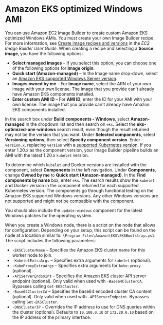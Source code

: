 # Amazon EKS optimized Windows AMI<a name="eks-custom-ami-windows"></a>

You can use Amazon EC2 Image Builder to create custom Amazon EKS optimized Windows AMIs\. You must create your own Image Builder recipe\. For more information, see [Create image recipes and versions](https://docs.aws.amazon.com/imagebuilder/latest/userguide/create-image-recipes.html) in the *EC2 Image Builder User Guide*\. When creating a recipe and selecting a **Source image**, you have the following options:
+  **Select managed images** – If you select this option, you can choose one of the following options for **Image origin**\.
  + **Quick start \(Amazon\-managed\)** – In the Image name drop\-down, select an [Amazon EKS supported Windows Server version](eks-optimized-windows-ami.md)\.
  + **Images owned by me** – For **Image name**, select the ARN of your own image with your own license\. The image that you provide can't already have Amazon EKS components installed\.
+ **Enter custom AMI ID** – For **AMI ID**, enter the ID for your AMI with your own license\. The image that you provide can't already have Amazon EKS components installed\.

In the search box under **Build components \- Windows**, select **Amazon\-managed** in the dropdown list and then search on `eks`\. Select the **eks\-optimized\-ami\-windows** search result, even though the result returned may not be the version that you want\. Under **Selected components**, select **Versioning options**, then select **Specify component version**\. Enter `version.x`, replacing `version` with a [supported Kubernetes version](kubernetes-versions.md)\. If you enter 1\.20\.x as the component version, your Image Builder pipeline builds an AMI with the latest 1\.20\.x `kubelet` version\. 

To determine which `kubelet` and Docker versions are installed with the component, select **Components** in the left navigation\. Under **Components**, change **Owned by me** to **Quick start \(Amazon\-managed\)**\. In the **Find components by name** box, enter `eks`\. The search results show the `kubelet` and Docker version in the component returned for each supported Kubernetes version\. The components go through functional testing on the Amazon EKS supported Windows versions\. Any other Windows versions are not supported and might not be compatible with the component\. 

You should also include the `update-windows` component for the latest Windows patches for the operating system\.

When you create a Windows node, there is a script on the node that allows for configuration\. Depending on your setup, this script can be found on the node at a location similar to: `\Program Files\Amazon\EKS\EKSBootstrap.ps1`\. The script includes the following parameters:
+ `-EKSClusterName` – Specifies the Amazon EKS cluster name for this worker node to join\.
+ `-KubeletExtraArgs` – Specifies extra arguments for `kubelet` \(optional\)\.
+ `-KubeProxyExtraArgs` – Specifies extra arguments for `kube-proxy` \(optional\)\.
+ `-APIServerEndpoint` – Specifies the Amazon EKS cluster API server endpoint \(optional\)\. Only valid when used with `-Base64ClusterCA`\. Bypasses calling `Get-EKSCluster`\.
+ `-Base64ClusterCA` – Specifies the base64 encoded cluster CA content \(optional\)\. Only valid when used with `-APIServerEndpoint`\. Bypasses calling `Get-EKSCluster`\.
+ `-DNSClusterIP` – Overrides the IP address to use for DNS queries within the cluster \(optional\)\. Defaults to `10.100.0.10` or `172.20.0.10` based on the IP address of the primary interface\.